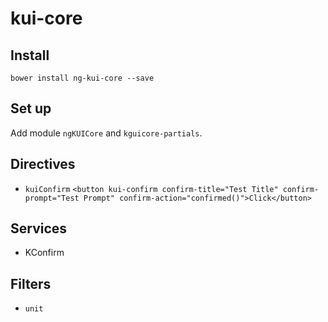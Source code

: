 # kui-core

## Install

```
bower install ng-kui-core --save
```

## Set up

Add module `ngKUICore` and `kguicore-partials`.

## Directives

- `kuiConfirm` `<button kui-confirm confirm-title="Test Title" confirm-prompt="Test Prompt" confirm-action="confirmed()">Click</button>`

## Services

- KConfirm

## Filters

- `unit`
